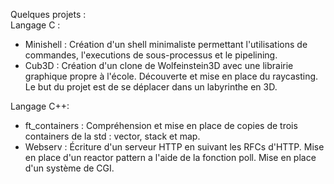 <!-- [![jaeskim's 42 stats](https://badge42.herokuapp.com/api/stats/lnoaille)](https://github.com/JaeSeoKim/badge42) -->

<!--
![JaeSeoKim's Top Langs](https://github-readme-stats.vercel.app/api/top-langs/?username=Cedrat&layout=compact&bg_color=7f7fd5,86a8e7,91eac9&title_color=fff&text_color=fff)
-->

Quelques projets :  
Langage C :  
- Minishell : Création d'un shell minimaliste permettant l'utilisations de commandes, l'executions de sous-processus et le pipelining.
- Cub3D : Création d'un clone de Wolfeinstein3D avec une librairie graphique propre à l'école. Découverte et mise en place du raycasting. Le but du projet est de se déplacer dans un labyrinthe en 3D.

Langage C++:  
- ft_containers : Compréhension et mise en place de copies de trois containers de la std : vector, stack et map. 
- Webserv : Écriture d'un serveur HTTP en suivant les RFCs d'HTTP. Mise en place d'un reactor pattern a l'aide de la fonction poll. Mise en place d'un système de CGI.
